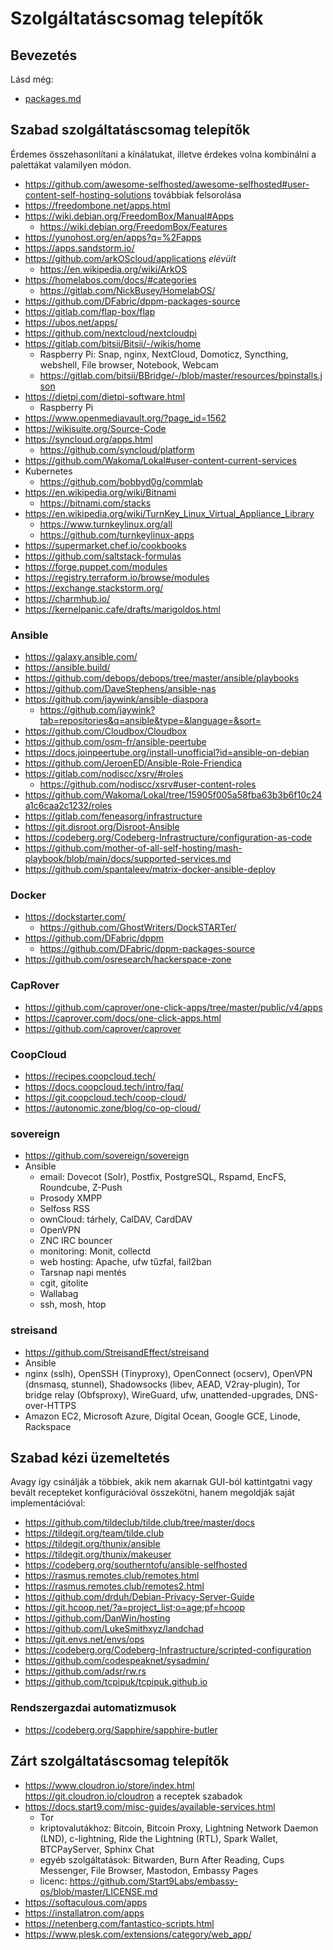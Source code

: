 # Szolgáltatáscsomag telepítők

## Bevezetés

Lásd még:

* [packages.md](packages.md)

## Szabad szolgáltatáscsomag telepítők

Érdemes összehasonlítani a kínálatukat, illetve érdekes volna kombinálni a palettákat valamilyen módon.

* https://github.com/awesome-selfhosted/awesome-selfhosted#user-content-self-hosting-solutions továbbiak felsorolása
* https://freedombone.net/apps.html
* https://wiki.debian.org/FreedomBox/Manual#Apps
  * https://wiki.debian.org/FreedomBox/Features
* https://yunohost.org/en/apps?q=%2Fapps
* https://apps.sandstorm.io/
* https://github.com/arkOScloud/applications _elévült_
  * https://en.wikipedia.org/wiki/ArkOS
* https://homelabos.com/docs/#categories
  * https://gitlab.com/NickBusey/HomelabOS/
* https://github.com/DFabric/dppm-packages-source
* https://gitlab.com/flap-box/flap
* https://ubos.net/apps/
* https://github.com/nextcloud/nextcloudpi
* https://gitlab.com/bitsii/Bitsii/-/wikis/home
  * Raspberry Pi: Snap, nginx, NextCloud, Domoticz, Syncthing, webshell, File browser, Notebook, Webcam
  * https://gitlab.com/bitsii/BBridge/-/blob/master/resources/bpinstalls.json
* https://dietpi.com/dietpi-software.html
  * Raspberry Pi
* https://www.openmediavault.org/?page_id=1562
* https://wikisuite.org/Source-Code
* https://syncloud.org/apps.html
  * https://github.com/syncloud/platform
* https://github.com/Wakoma/Lokal#user-content-current-services
* Kubernetes
  * https://github.com/bobbyd0g/commlab
* https://en.wikipedia.org/wiki/Bitnami
  * https://bitnami.com/stacks
* https://en.wikipedia.org/wiki/TurnKey_Linux_Virtual_Appliance_Library
  * https://www.turnkeylinux.org/all
  * https://github.com/turnkeylinux-apps
* https://supermarket.chef.io/cookbooks
* https://github.com/saltstack-formulas
* https://forge.puppet.com/modules
* https://registry.terraform.io/browse/modules
* https://exchange.stackstorm.org/
* https://charmhub.io/
* https://kernelpanic.cafe/drafts/marigoldos.html

### Ansible

* https://galaxy.ansible.com/
* https://ansible.build/
* https://github.com/debops/debops/tree/master/ansible/playbooks
* https://github.com/DaveStephens/ansible-nas
* https://github.com/jaywink/ansible-diaspora
  * https://github.com/jaywink?tab=repositories&q=ansible&type=&language=&sort=
* https://github.com/Cloudbox/Cloudbox
* https://github.com/osm-fr/ansible-peertube
* https://docs.joinpeertube.org/install-unofficial?id=ansible-on-debian
* https://github.com/JeroenED/Ansible-Role-Friendica
* https://gitlab.com/nodiscc/xsrv/#roles
  * https://github.com/nodiscc/xsrv#user-content-roles
* https://github.com/Wakoma/Lokal/tree/15905f005a58fba63b3b6f10c24a1c6caa2c1232/roles
* https://gitlab.com/feneasorg/infrastructure
* https://git.disroot.org/Disroot-Ansible
* https://codeberg.org/Codeberg-Infrastructure/configuration-as-code
* https://github.com/mother-of-all-self-hosting/mash-playbook/blob/main/docs/supported-services.md
* https://github.com/spantaleev/matrix-docker-ansible-deploy

### Docker

* https://dockstarter.com/
  * https://github.com/GhostWriters/DockSTARTer/
* https://github.com/DFabric/dppm
  * https://github.com/DFabric/dppm-packages-source
* https://github.com/osresearch/hackerspace-zone

### CapRover

* https://github.com/caprover/one-click-apps/tree/master/public/v4/apps
* https://caprover.com/docs/one-click-apps.html
* https://github.com/caprover/caprover

### CoopCloud

* https://recipes.coopcloud.tech/
* https://docs.coopcloud.tech/intro/faq/
* https://git.coopcloud.tech/coop-cloud/
* https://autonomic.zone/blog/co-op-cloud/

### sovereign

* https://github.com/sovereign/sovereign
* Ansible
  * email: Dovecot (Solr), Postfix, PostgreSQL, Rspamd, EncFS, Roundcube, Z-Push
  * Prosody XMPP
  * Selfoss RSS
  * ownCloud: tárhely, CalDAV, CardDAV
  * OpenVPN
  * ZNC IRC bouncer
  * monitoring: Monit, collectd
  * web hosting: Apache, ufw tűzfal, fail2ban
  * Tarsnap napi mentés
  * cgit, gitolite
  * Wallabag
  * ssh, mosh, htop

### streisand

* https://github.com/StreisandEffect/streisand
* Ansible
* nginx (sslh), OpenSSH (Tinyproxy), OpenConnect (ocserv), OpenVPN (dnsmasq, stunnel), Shadowsocks (libev, AEAD, V2ray-plugin), Tor bridge relay (Obfsproxy), WireGuard, ufw, unattended-upgrades, DNS-over-HTTPS
* Amazon EC2, Microsoft Azure, Digital Ocean, Google GCE, Linode, Rackspace

## Szabad kézi üzemeltetés

Avagy így csinálják a többiek, akik nem akarnak GUI-ból kattintgatni vagy bevált recepteket konfigurációval összekötni, hanem megoldják saját implementációval:

* https://github.com/tildeclub/tilde.club/tree/master/docs
* https://tildegit.org/team/tilde.club
* https://tildegit.org/thunix/ansible
* https://tildegit.org/thunix/makeuser
* https://codeberg.org/southerntofu/ansible-selfhosted
* https://rasmus.remotes.club/remotes.html
* https://rasmus.remotes.club/remotes2.html
* https://github.com/drduh/Debian-Privacy-Server-Guide
* https://git.hcoop.net/?a=project_list;o=age;pf=hcoop
* https://github.com/DanWin/hosting
* https://github.com/LukeSmithxyz/landchad
* https://git.envs.net/envs/ops
* https://codeberg.org/Codeberg-Infrastructure/scripted-configuration
* https://github.com/codespeaknet/sysadmin/
* https://github.com/adsr/rw.rs
* https://github.com/tcpipuk/tcpipuk.github.io

### Rendszergazdai automatizmusok

* https://codeberg.org/Sapphire/sapphire-butler

## Zárt szolgáltatáscsomag telepítők

* https://www.cloudron.io/store/index.html https://git.cloudron.io/cloudron a receptek szabadok
* https://docs.start9.com/misc-guides/available-services.html
  * Tor
  * kriptovalutákhoz: Bitcoin, Bitcoin Proxy, Lightning Network Daemon (LND), c-lightning, Ride the Lightning (RTL), Spark Wallet, BTCPayServer, Sphinx Chat
  * egyéb szolgáltatások: Bitwarden, Burn After Reading, Cups Messenger, File Browser, Mastodon, Embassy Pages
  * licenc: https://github.com/Start9Labs/embassy-os/blob/master/LICENSE.md
* https://softaculous.com/apps
* https://installatron.com/apps
* https://netenberg.com/fantastico-scripts.html
* https://www.plesk.com/extensions/category/web_app/
